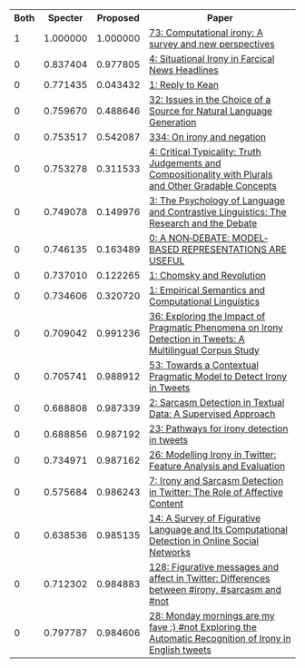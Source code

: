 <html><table><tr>
<th>Both</th>
<th>Specter</th>
<th>Proposed</th>
<th>Paper</th>
</tr>
<tr>
<td>1</td>
<td>1.000000</td>
<td>1.000000</td>
<td><a href="https://www.semanticscholar.org/paper/9d9c7de79b01d29bf503f609797eb924408d1ca0">73: Computational irony: A survey and new perspectives</a></td>
</tr>
<tr>
<td>0</td>
<td>0.837404</td>
<td>0.977805</td>
<td><a href="https://www.semanticscholar.org/paper/8748ee86fd7b71c1a45d2dcdeaa3dd69a4334b58">4: Situational Irony in Farcical News Headlines</a></td>
</tr>
<tr>
<td>0</td>
<td>0.771435</td>
<td>0.043432</td>
<td><a href="https://www.semanticscholar.org/paper/52aff5120aa1aae83036187e219dd1e104e3ad8c">1: Reply to Kean</a></td>
</tr>
<tr>
<td>0</td>
<td>0.759670</td>
<td>0.488646</td>
<td><a href="https://www.semanticscholar.org/paper/f453888aef6e79bf3766dd0155b96e77bd56b742">32: Issues in the Choice of a Source for Natural Language Generation</a></td>
</tr>
<tr>
<td>0</td>
<td>0.753517</td>
<td>0.542087</td>
<td><a href="https://www.semanticscholar.org/paper/612b5a5079e229e502103df2221c64bc8b9622fc">334: On irony and negation</a></td>
</tr>
<tr>
<td>0</td>
<td>0.753278</td>
<td>0.311533</td>
<td><a href="https://www.semanticscholar.org/paper/da05762c371fd2ceda57bbd69952d10d39fa1538">4: Critical Typicality: Truth Judgements and Compositionality with Plurals and Other Gradable Concepts</a></td>
</tr>
<tr>
<td>0</td>
<td>0.749078</td>
<td>0.149976</td>
<td><a href="https://www.semanticscholar.org/paper/6a56fe0759f3daaa1a3a296c991f5bc3ea5a0880">3: The Psychology of Language and Contrastive Linguistics: The Research and the Debate</a></td>
</tr>
<tr>
<td>0</td>
<td>0.746135</td>
<td>0.163489</td>
<td><a href="https://www.semanticscholar.org/paper/432f813cc3289168151bf21939d5617ab976bdac">0: A NON‐DEBATE: MODEL‐BASED REPRESENTATIONS ARE USEFUL</a></td>
</tr>
<tr>
<td>0</td>
<td>0.737010</td>
<td>0.122265</td>
<td><a href="https://www.semanticscholar.org/paper/e1c9270f7984b23fddd252f53755ed5cb3bf30f0">1: Chomsky and Revolution</a></td>
</tr>
<tr>
<td>0</td>
<td>0.734606</td>
<td>0.320720</td>
<td><a href="https://www.semanticscholar.org/paper/37c7ad2fe3240635a33ed28f86fc99d8e6cd8025">1: Empirical Semantics and Computational Linguistics</a></td>
</tr>
<tr>
<td>0</td>
<td>0.709042</td>
<td>0.991236</td>
<td><a href="https://www.semanticscholar.org/paper/f2ae716c2f27eb157df5191868f3236892fb52f9">36: Exploring the Impact of Pragmatic Phenomena on Irony Detection in Tweets: A Multilingual Corpus Study</a></td>
</tr>
<tr>
<td>0</td>
<td>0.705741</td>
<td>0.988912</td>
<td><a href="https://www.semanticscholar.org/paper/cab27a95651b5c409668cd6fb7f5625224c799ac">53: Towards a Contextual Pragmatic Model to Detect Irony in Tweets</a></td>
</tr>
<tr>
<td>0</td>
<td>0.688808</td>
<td>0.987339</td>
<td><a href="https://www.semanticscholar.org/paper/af2157759c8ae5c2816aedb87d235d536683d572">2: Sarcasm Detection in Textual Data: A Supervised Approach</a></td>
</tr>
<tr>
<td>0</td>
<td>0.688856</td>
<td>0.987192</td>
<td><a href="https://www.semanticscholar.org/paper/a20bd2c0b96b352a94a97f224bd2160a037f0e1f">23: Pathways for irony detection in tweets</a></td>
</tr>
<tr>
<td>0</td>
<td>0.734971</td>
<td>0.987162</td>
<td><a href="https://www.semanticscholar.org/paper/6e08a3c09d900389fc753f3ca956995bbe940cd4">26: Modelling Irony in Twitter: Feature Analysis and Evaluation</a></td>
</tr>
<tr>
<td>0</td>
<td>0.575684</td>
<td>0.986243</td>
<td><a href="https://www.semanticscholar.org/paper/db7702443b697837181bdd18193a7d61ace96823">7: Irony and Sarcasm Detection in Twitter: The Role of Affective Content</a></td>
</tr>
<tr>
<td>0</td>
<td>0.638536</td>
<td>0.985135</td>
<td><a href="https://www.semanticscholar.org/paper/057174102f6452328944fba876d46534b4c7bdcd">14: A Survey of Figurative Language and Its Computational Detection in Online Social Networks</a></td>
</tr>
<tr>
<td>0</td>
<td>0.712302</td>
<td>0.984883</td>
<td><a href="https://www.semanticscholar.org/paper/aeb4cfa4e80f2a82a1d83f2341c59d7c29783d40">128: Figurative messages and affect in Twitter: Differences between #irony, #sarcasm and #not</a></td>
</tr>
<tr>
<td>0</td>
<td>0.797787</td>
<td>0.984606</td>
<td><a href="https://www.semanticscholar.org/paper/ee5067442644ff6f30b0917e17e703dcea936b61">28: Monday mornings are my fave :) #not Exploring the Automatic Recognition of Irony in English tweets</a></td>
</tr>
</table></html>
